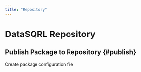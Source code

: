 ```yaml
---
title: "Repository"
---
```



# DataSQRL Repository


## Publish Package to Repository {#publish}

Create package configuration file

